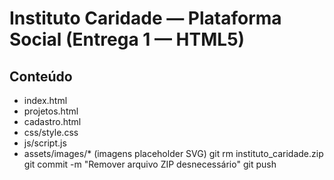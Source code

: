 # Instituto Caridade — Plataforma Social (Entrega 1 — HTML5)

## Conteúdo
- index.html
- projetos.html
- cadastro.html
- css/style.css
- js/script.js
- assets/images/* (imagens placeholder SVG)
git rm instituto_caridade.zip
git commit -m "Remover arquivo ZIP desnecessário"
git push
